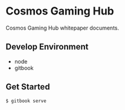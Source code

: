 # Cosmos Gaming Hub
Cosmos Gaming Hub whitepaper documents.

## Develop Environment
- node
- gitbook

## Get Started
```
$ gitbook serve
```
